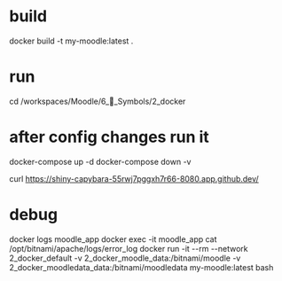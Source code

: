 # build
docker build -t my-moodle:latest .


# run
cd /workspaces/Moodle/6_🔣_Symbols/2_docker

# after config changes run it
docker-compose up -d 
docker-compose down -v


curl https://shiny-capybara-55rwj7pggxh7r66-8080.app.github.dev/

# debug 
docker logs moodle_app
docker exec -it moodle_app cat /opt/bitnami/apache/logs/error_log
docker run -it --rm --network 2_docker_default -v 2_docker_moodle_data:/bitnami/moodle -v 2_docker_moodledata_data:/bitnami/moodledata my-moodle:latest bash